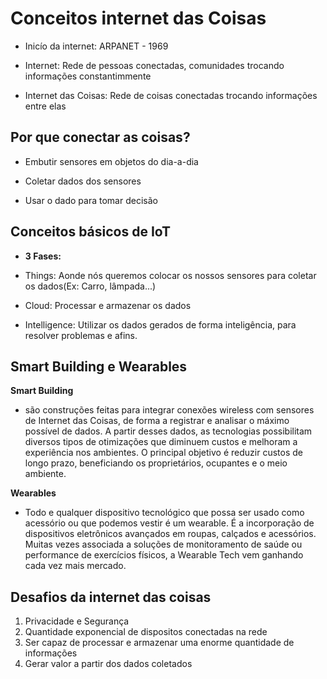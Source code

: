 # Conceitos internet das Coisas

- Inicío da internet: ARPANET - 1969 

- Internet: Rede de pessoas conectadas, comunidades trocando informações constantimmente 

- Internet das Coisas: Rede de coisas conectadas trocando informações entre elas

## Por que conectar as coisas?

- Embutir sensores em objetos do dia-a-dia

- Coletar dados dos sensores

- Usar o dado para tomar decisão

## Conceitos básicos de IoT

* **3 Fases:**

- Things: Aonde nós queremos colocar os nossos sensores para coletar os dados(Ex: Carro, lâmpada...)

- Cloud: Processar e armazenar os dados

- Intelligence: Utilizar os dados gerados de forma inteligência, para resolver problemas e afins.

## Smart Building e Wearables


**Smart Building**

- são construções feitas para integrar conexões wireless com sensores de Internet das Coisas, de forma a registrar e analisar o máximo possível de dados. A partir desses dados, as tecnologias possibilitam diversos tipos de otimizações que diminuem custos e melhoram a experiência nos ambientes. O principal objetivo é reduzir custos de longo prazo, beneficiando os proprietários, ocupantes e o meio ambiente.

**Wearables**

- Todo e qualquer dispositivo tecnológico que possa ser usado como acessório ou que podemos vestir é um wearable. É a incorporação de dispositivos eletrônicos avançados em roupas, calçados e acessórios. Muitas vezes associada a soluções de monitoramento de saúde ou performance de exercícios físicos, a Wearable Tech vem ganhando cada vez mais mercado.

## Desafios da internet das coisas

1. Privacidade e Segurança
2. Quantidade exponencial de dispositos conectadas na rede
3. Ser capaz de processar e armazenar uma enorme quantidade de informações
4. Gerar valor a partir dos dados coletados
